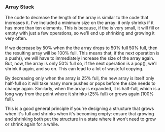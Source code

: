 ### Array Stack

The code to decrease the length of the array is similar to the  code that increases it. I've included a minimum size on the
array: it only shrinks if it has more than ten elements. This is because, if the is very small, it will fill or empty with just a few operations, so we'll end up shrinking and growing it very often.

If we decrease by 50% when the the array drops to 50% full 50% full, then the resulting array will be 100% full. This means that, if the next operation is a push(), we will have to immediately increase the size of the array again. But, now, the array
is only 50% full so, if the next operation is a pop(), we'll
shrink it again, and so on. This can lead to a lot of wasteful copying.

By decreasing only when the array is 25% full, the new array is
itself only half-full so it will take many more pushes or pops
before the size needs to change again. Similarly, when the array
is expanded, it is half-full, which is a long way from the point
where it shrinks (25% full) or grows again (100% full).

This is a good general principle if you're designing a structure that grows when it's full and shrinks when it's becoming empty: ensure that growing and shrinking both put the structure in a state where it won't need to grow or shrink again for a while.
